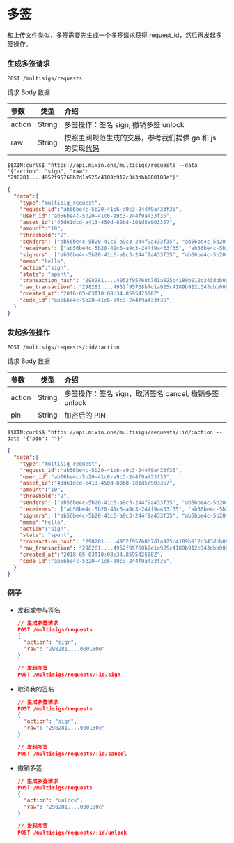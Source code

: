 # 多签

和上传文件类似，多签需要先生成一个多签请求获得 request_id，然后再发起多签操作。

### 生成多签请求
```
POST /multisigs/requests
```

请求 Body 数据

| 参数 | 类型 | 介绍 |
| :----- | :----: | :---- |
| action | String | 多签操作：签名 sign, 撤销多签 unlock |
| raw | String | 按照主网规范生成的交易，参考我们提供 go 和 js 的实现[代码](https://github.com/MixinNetwork/multisig-bot/tree/master/src/utils) |

```
$$XIN:curl$$ "https://api.mixin.one/multisigs/requests --data '{"action": "sign", "raw": "298281....4952f95768b7d1a925c4189b912c343dbb000180e"}'
```

```json
{  
  "data":{  
    "type":"multisig_request",
    "request_id":"ab56be4c-5b20-41c6-a9c3-244f9a433f35",
    "user_id":"ab56be4c-5b20-41c6-a9c3-244f9a433f35",
    "asset_id":"43d61dcd-e413-450d-80b8-101d5e903357",
    "amount":"10",
    "threshold":"2",
    "senders": ["ab56be4c-5b20-41c6-a9c3-244f9a433f35", "ab56be4c-5b20-41c6-a9c3-244f9a433f35", "ab56be4c-5b20-41c6-a9c3-244f9a433f35"],
    "receivers": ["ab56be4c-5b20-41c6-a9c3-244f9a433f35", "ab56be4c-5b20-41c6-a9c3-244f9a433f35", "ab56be4c-5b20-41c6-a9c3-244f9a433f35"],
    "signers": ["ab56be4c-5b20-41c6-a9c3-244f9a433f35", "ab56be4c-5b20-41c6-a9c3-244f9a433f35", "ab56be4c-5b20-41c6-a9c3-244f9a433f35"],
    "memo":"hello",
    "action":"sign",
    "state": "spent",
    "transaction_hash": "298281....4952f95768b7d1a925c4189b912c343dbb000180e",
    "raw_transaction": "298281....4952f95768b7d1a925c4189b912c343dbb000180e",
    "created_at":"2018-05-03T10:08:34.859542588Z",
    "code_id":"ab56be4c-5b20-41c6-a9c3-244f9a433f35",
  }
}
```

### 发起多签操作
```
POST /multisigs/requests/:id/:action
```
请求 Body 数据

| 参数 | 类型 | 介绍 |
| :----- | :----: | :---- |
| action | String | 多签操作：签名 sign，取消签名 cancel, 撤销多签 unlock |
| pin | String | 加密后的 PIN |

```
$$XIN:curl$$ "https://api.mixin.one/multisigs/requests/:id/:action --data '{"pin": ""}'
```

```json
{  
  "data":{  
    "type":"multisig_request",
    "request_id":"ab56be4c-5b20-41c6-a9c3-244f9a433f35",
    "user_id":"ab56be4c-5b20-41c6-a9c3-244f9a433f35",
    "asset_id":"43d61dcd-e413-450d-80b8-101d5e903357",
    "amount":"10",
    "threshold":"2",
    "senders": ["ab56be4c-5b20-41c6-a9c3-244f9a433f35", "ab56be4c-5b20-41c6-a9c3-244f9a433f35", "ab56be4c-5b20-41c6-a9c3-244f9a433f35"],
    "receivers": ["ab56be4c-5b20-41c6-a9c3-244f9a433f35", "ab56be4c-5b20-41c6-a9c3-244f9a433f35", "ab56be4c-5b20-41c6-a9c3-244f9a433f35"],
    "signers": ["ab56be4c-5b20-41c6-a9c3-244f9a433f35", "ab56be4c-5b20-41c6-a9c3-244f9a433f35", "ab56be4c-5b20-41c6-a9c3-244f9a433f35"],
    "memo":"hello",
    "action":"sign",
    "state": "spent",
    "transaction_hash": "298281....4952f95768b7d1a925c4189b912c343dbb000180e",
    "raw_transaction": "298281....4952f95768b7d1a925c4189b912c343dbb000180e",
    "created_at":"2018-05-03T10:08:34.859542588Z",
    "code_id":"ab56be4c-5b20-41c6-a9c3-244f9a433f35",
  }
}
```

### 例子

- 发起或参与签名

  ```json
  // 生成多签请求
  POST /multisigs/requests
  {
    "action": "sign",
    "raw": "298281....000180e"
  }

  // 发起多签
  POST /multisigs/requests/:id/sign
  ```

- 取消我的签名

  ```json
  // 生成多签请求
  POST /multisigs/requests
  {
    "action": "sign",
    "raw": "298281....000180e"
  }

  // 发起多签
  POST /multisigs/requests/:id/cancel
  ```

- 撤销多签

  ```json
  // 生成多签请求
  POST /multisigs/requests
  {
    "action": "unlock",
    "raw": "298281....000180e"
  }

  // 发起多签
  POST /multisigs/requests/:id/unlock
  ```

